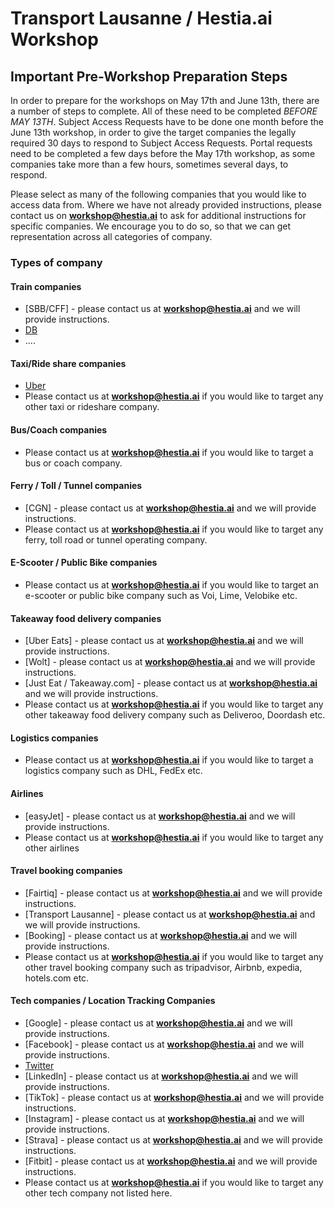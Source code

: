 # Transport Lausanne / Hestia.ai Workshop

## Important Pre-Workshop Preparation Steps

In order to prepare for the workshops on May 17th and June 13th, there are a number of steps to complete. All of these need to be completed *BEFORE MAY 13TH*. 
Subject Access Requests have to be done one month before the June 13th workshop, in order to give the target companies the legally required 30 days to respond to Subject Access Requests. Portal requests need to be completed a few days before the May 17th workshop, as some companies take more than a few hours, sometimes several days, to respond.

Please select as many of the following companies that you would like to access data from. Where we have not already provided instructions, please contact us on **workshop@hestia.ai** to ask for additional instructions for specific companies. We encourage you to do so, so that we can get representation across all categories of company.

### Types of company

#### Train companies

- [SBB/CFF] - please contact us at **workshop@hestia.ai** and we will provide instructions.
- [DB](db.md)
- ....

#### Taxi/Ride share companies

- [Uber](uber.md)
- Please contact us at **workshop@hestia.ai** if you would like to target any other taxi or rideshare company. 

#### Bus/Coach companies

- Please contact us at **workshop@hestia.ai** if you would like to target a bus or coach company.

#### Ferry / Toll / Tunnel companies

- [CGN] - please contact us at **workshop@hestia.ai** and we will provide instructions.
- Please contact us at **workshop@hestia.ai** if you would like to target any ferry, toll road or tunnel operating company.

#### E-Scooter / Public Bike companies

- Please contact us at **workshop@hestia.ai** if you would like to target an e-scooter or public bike company such as Voi, Lime, Velobike etc.

#### Takeaway food delivery companies

- [Uber Eats] - please contact us at **workshop@hestia.ai** and we will provide instructions.
- [Wolt] - please contact us at **workshop@hestia.ai** and we will provide instructions.
- [Just Eat / Takeaway.com] - please contact us at **workshop@hestia.ai** and we will provide instructions.
- Please contact us at **workshop@hestia.ai** if you would like to target any other takeaway food delivery company such as Deliveroo, Doordash etc.

#### Logistics companies

- Please contact us at **workshop@hestia.ai** if you would like to target a logistics company such as DHL, FedEx etc.

#### Airlines

- [easyJet] - please contact us at **workshop@hestia.ai** and we will provide instructions.
- Please contact us at **workshop@hestia.ai** if you would like to target any other airlines

#### Travel booking companies

- [Fairtiq] - please contact us at **workshop@hestia.ai** and we will provide instructions.
- [Transport Lausanne] - please contact us at **workshop@hestia.ai** and we will provide instructions.
- [Booking] - please contact us at **workshop@hestia.ai** and we will provide instructions.
- Please contact us at **workshop@hestia.ai** if you would like to target any other travel booking company such as tripadvisor, Airbnb, expedia, hotels.com etc.

#### Tech companies / Location Tracking Companies

- [Google] - please contact us at **workshop@hestia.ai** and we will provide instructions.
- [Facebook] - please contact us at **workshop@hestia.ai** and we will provide instructions.
- [Twitter](twitter.md)
- [LinkedIn] - please contact us at **workshop@hestia.ai** and we will provide instructions.
- [TikTok] - please contact us at **workshop@hestia.ai** and we will provide instructions.
- [Instagram] - please contact us at **workshop@hestia.ai** and we will provide instructions.
- [Strava] - please contact us at **workshop@hestia.ai** and we will provide instructions.
- [Fitbit] - please contact us at **workshop@hestia.ai** and we will provide instructions.
- Please contact us at **workshop@hestia.ai** if you would like to target any other tech company not listed here. 
